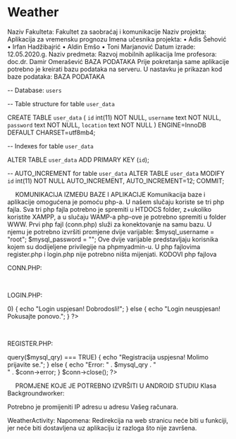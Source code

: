 # Weather
Naziv Fakulteta: Fakultet za saobraćaj i komunikacije
Naziv projekta: Aplikacija za vremensku prognozu
Imena učesnika projekta: 
•	Adis Šehović
•	Irfan Hadžibajrić
•	Aldin Emšo
•	Toni Marjanović
Datum izrade: 12.05.2020.g.
Naziv predmeta: Razvoj mobilnih aplikacija
Ime profesora: doc.dr. Damir Omerašević
BAZA PODATAKA
Prije pokretanja same aplikacije potrebno je kreirati bazu podataka na serveru. U nastavku je prikazan kod  baze podataka:
BAZA PODATAKA

-- Database: `users`

-- Table structure for table `user_data`

CREATE TABLE `user_data` (
  `id` int(11) NOT NULL,
  `username` text NOT NULL,
  `password` text NOT NULL,
  `location` text NOT NULL
) ENGINE=InnoDB DEFAULT CHARSET=utf8mb4;

-- Indexes for table `user_data`

ALTER TABLE `user_data`
  ADD PRIMARY KEY (`id`);

-- AUTO_INCREMENT for table `user_data`
ALTER TABLE `user_data`
  MODIFY `id` int(11) NOT NULL AUTO_INCREMENT, AUTO_INCREMENT=12;
COMMIT;

 
KOMUNIKACIJA IZMEĐU BAZE I APLIKACIJE
Komunikacija baze i aplikacije omogućena je pomoću php-a. U našem slučaju koriste se tri php fajla. Sva tri php fajla potrebno je spremiti u HTDOCS folder, z+ukoliko koristite XAMPP, a u slučaju WAMP-a php-ove je potrebno spremiti u folder WWW. 
Prvi php fajl (conn.php) služi za konektovanje na samu bazu. U njemu je potrebno izvršiti promjene dvije varijable:
$mysql_username = "root";
$mysql_password = "";
Ove dvije varijable predstavljaju korisnika kojem su dodijeljene privilegije na phpmyadmin-u.
U php fajlovima register.php i login.php nije potrebno ništa mijenjati.
KODOVI php fajlova

CONN.PHP:
<?php 
$db_name = "users";
$mysql_username = "root";
$mysql_password = "";
$server_name = "localhost";
$conn = mysqli_connect($server_name, $mysql_username, $mysql_password,$db_name);
?>
 

LOGIN.PHP:
<?php 
require "conn.php";
$user_name = $_POST["user_name"];
$user_pass = $_POST["password"];
$mysql_qry = "select * from user_data where username like '$user_name' and password like '$user_pass';";

$result = mysqli_query($conn ,$mysql_qry);


if(mysqli_num_rows($result) > 0) {
echo "Login uspjesan! Dobrodosli!";
}
else {
echo "Login neuspjesan! Pokusajte ponovo.";
}
 
?>
 

REGISTER.PHP:
<?php 
require "conn.php";
$user_name = $_POST["user_name"];
$user_pass = $_POST["password"];
$location = $_POST["location"];

$mysql_qry = "insert into user_data (username, password, location) values ('$user_name', '$user_pass', '$location')";

if($conn->query($mysql_qry) === TRUE) {
echo "Registracija uspjesna! Molimo prijavite se.";
}
else {
echo "Error: " . $mysql_qry . "<br>" . $conn->error;
}
$conn->close();
 
?>
 
PROMJENE KOJE JE POTREBNO IZVRŠITI U ANDROID STUDIU
Klasa Backgroundworker:
 
Potrebno je promijeniti IP adresu u adresu Vašeg računara.

WeatherActivity:
Napomena: Redirekcija na web stranicu neće biti u funkciji, jer  neće biti dostavljena uz aplikaciju iz razloga što nije završena.
 

